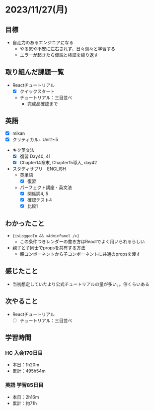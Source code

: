 # 2023/11/27(月)

## 目標

- 自走力のあるエンジニアになる
  - やる気や不安に左右されず、日々淡々と学習する
  - エラーが起きたら仮説と検証を繰り返す

## 取り組んだ課題一覧

- Reactチュートリアル
  - [x] クイックスタート
  - チュートリアル：三目並べ
    - 完成品確認まで

## 英語

- [x] mikan
- [x] クリティカル+ Unit1~5

- キク英文法
  - [x] 復習 Day40, 41
  - [x] Chapter14章末, Chapter15導入, day42

- スタディサプリ　ENGLISH
  - 英単語
    - [x] 復習
  - パーフェクト講座・英文法
    - [x] 関係詞4, 5
    - [x] 確認テスト4
    - [x] 比較1

## わかったこと

- `{isLoggedIn && <AdminPanel />}`
  - この条件つきレンダーの書き方はReactでよく用いられるらしい
- 親子と子同士でpropsを共有する方法
  - 親コンポーネントから子コンポーネントに共通のpropsを渡す

## 感じたこと

- 当初想定していたより公式チュートリアルの量が多い。。倍くらいある

## 次やること

- Reactチュートリアル
  - [ ] チュートリアル：三目並べ

## 学習時間

### HC 入会170日目

- 本日：1h20m
- 累計：495h54m

### 英語 学習85日目

- 本日：2h16m
- 累計：約71h
